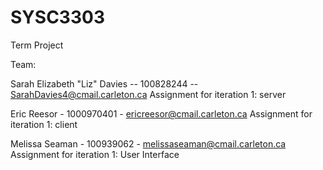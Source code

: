 # SYSC3303
Term Project

Team: 

Sarah Elizabeth "Liz" Davies  -- 100828244 -- SarahDavies4@cmail.carleton.ca
  Assignment for iteration 1: server
  
Eric Reesor - 1000970401 - ericreesor@cmail.carleton.ca
  Assignment for iteration 1: client
  
Melissa Seaman - 100939062 - melissaseaman@cmail.carleton.ca
  Assignment for iteration 1: User Interface
